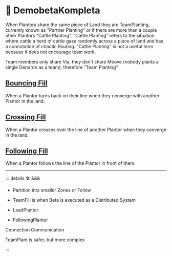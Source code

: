# 🔻 <via>DemobetaKompleta</via>

When Plantors share the same piece of Land they are TeamPlanting, currently known as "Partner Planting" or if there are more than a couple other Plantors "Cattle Planting". "Cattle Planting" refers to the situation where cattle a herd of cattle gaze randomly across a piece of land and has a connotation of chaotic Routing. "Cattle Planting" is not a useful term because it does not encourage team work.

Team members only share Via, they don't share Moove (nobody plants a single Dendron as a team), therefore "Team Planting"

## [Bouncing Fill](/reference/Via/TeamPlant/BouncingCover)

When a Plantor turns back on their line when they converge with another Plantor in the land.

## [Crossing Fill](/reference/Via/TeamPlant/CrossingCover)

When a Plantor crosses over the line of another Plantor when they converge in the land.

## [Following Fill](/reference/Via/TeamPlant/FollowingCover)

When a Plantor follows the line of the Plantor in front of them.

---

<!-- =================================================== -->
<!-- =================================================== -->
<!-- =================================================== -->
<!-- =================================================== -->
<!-- =================================================== -->
::: details 🛠 <dev>&&&</dev>

- Partition into smaller Zones or Follow

- TeamFill is when Beta is executed as a Distributed System
- LeadPlantor
- FollowingPlantor

Connection Communication

TeamPlant is safer, but more complex

:::

